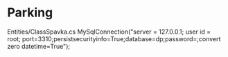 # Parking
Entities/ClassSpavka.cs
MySqlConnection("server = 127.0.0.1; user id = root; port=3310;persistsecurityinfo=True;database=dp;password=;convert zero datetime=True");
